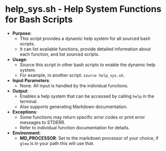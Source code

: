 # help_sys.sh - Help System Functions for Bash Scripts
- **Purpose**: 
  - This script provides a dynamic help system for all sourced bash scripts.
  - It can list available functions, provide detailed information about each function, and list sourced scripts.
- **Usage**: 
  - Source this script in other bash scripts to enable the dynamic help system.
  - For example, in another script: `source help_sys.sh`.
- **Input Parameters**: 
  - None. All input is handled by the individual functions.
- **Output**: 
  - Enables a help system that can be accessed by calling `help` in the terminal.
  - Also supports generating Markdown documentation.
- **Exceptions**: 
  - Some functions may return specific error codes or print error messages to STDERR.
  - Refer to individual function documentation for details.
- **Environment**:
  - **MD_PROCESSOR**: Set to the markdown processor of your choice, if `glow`
      is in your path this will use that.

